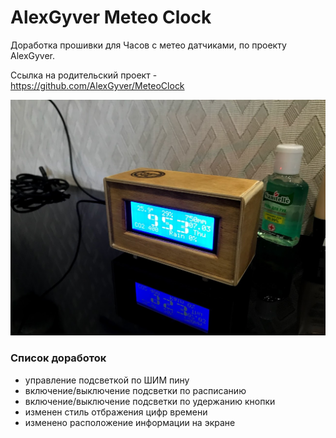 # AlexGyver Meteo Clock

Доработка прошивки для Часов с метео датчиками, по проекту AlexGyver.

Ссылка на родительский проект - https://github.com/AlexGyver/MeteoClock

![PROJECT_PHOTO](https://github.com/alex-anp/alexgyver_meteo_clock/blob/master/meteoClock.jpg)

### Список доработок
- управление подсветкой по ШИМ пину
- включение/выключение подсветки по расписанию
- включение/выключение подсветки по удержанию кнопки
- изменен стиль отбражения цифр времени
- изменено расположение информации на экране
